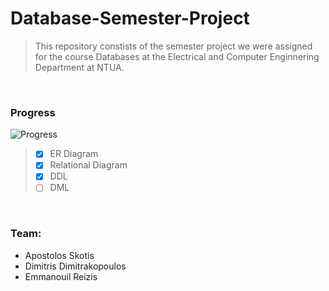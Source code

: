 # Database-Semester-Project
> This repository constists of the semester project we were assigned for the course Databases at the Electrical and Computer Enginnering Department at NTUA.

<br/>

### Progress
![Progress](https://progress-bar.dev/75/?scale=100&title=Progress&width=300&color=babaca&suffix=%)
> - [x] ER Diagram
> - [x] Relational Diagram
> - [x] DDL
> - [ ] DML

<br/>

### Team:
- Apostolos Skotis
- Dimitris Dimitrakopoulos
- Emmanouil Reizis
